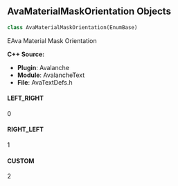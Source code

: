 ## AvaMaterialMaskOrientation Objects

```python
class AvaMaterialMaskOrientation(EnumBase)
```

EAva Material Mask Orientation

**C++ Source:**

- **Plugin**: Avalanche
- **Module**: AvalancheText
- **File**: AvaTextDefs.h

<a id="unreal.AvaMaterialMaskOrientation.LEFT_RIGHT"></a>

#### LEFT_RIGHT

0

<a id="unreal.AvaMaterialMaskOrientation.RIGHT_LEFT"></a>

#### RIGHT_LEFT

1

<a id="unreal.AvaMaterialMaskOrientation.CUSTOM"></a>

#### CUSTOM

2

<a id="unreal.AvaTextLength"></a>